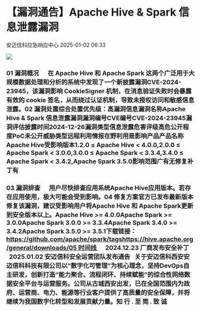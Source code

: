 #  【漏洞通告】Apache Hive & Spark 信息泄露漏洞   
 安迈信科应急响应中心   2025-01-02 06:33  
  
![](https://mmbiz.qpic.cn/mmbiz_png/tdibEPWdubQUgErMslSgzVibGKdSFkWPTbTgu83UTXdNYm7eOxRSmuNmOjUIxdicy73wTLufCMnbs6CAsc3uicJUcg/640?wx_fmt=png "")  
### 01 漏洞概况      在 Apache Hive 和 Apache Spark 这两个广泛用于大规模数据处理和分析的系统中发现了一个新披露漏洞CVE-2024-23945，该漏洞影响 CookieSigner 机制，在消息验证失败时会暴露有效的 cookie 签名，从而绕过认证机制，导致未授权访问和敏感信息泄露。02 漏洞处置综合处置优先级：高漏洞信息漏洞名称Apache Hive & Spark 信息泄露漏洞漏洞编号CVE编号CVE-2024-23945‍漏洞评估披露时间2024-12-26漏洞类型信息泄露危害评级高危公开程度PoC未公开威胁类型远程利用情报在野利用是影响产品产品名称 Apache Hive受影响版本1.2.0 ≤ Apache Hive < 4.0.0,2.0.0 ≤ Apache Spark < 3.0.0,3.0.0 ≤ Apache Spark < 3.3.4,3.4.0 ≤ Apache Spark < 3.4.2,Apache Spark 3.5.0影响范围广有无修复补丁有  
### 03 漏洞排查      用户尽快排查应用系统Apache Hive应用版本。若存在应用使用，极大可能会受到影响。04 修复方案官方已发布最新版本修复该漏洞，建议受影响用户将Apache Hive 和 Apache Spark更新到安全版本以上。Apache Hive >= 4.0.0Apache Spark >= 3.0.0Apache Spark 3.0.0 >= 3.3.4Apache Spark 3.4.0 >= 3.4.2Apache Spark 3.5.0 >= 3.5.1下载链接：https://github.com/apache/spark/tagshttps://hive.apache.org/general/downloads/05 时间线      2024.12.23 厂商发布安全补丁      2025.01.02 安迈信科安全运营团队发布通告   关于安迈信科西安安迈信科科技有限公司以“数字化可管理”为核心理念，坚持DevOps自主研发，创新打造“能力聚合、流程闭环、持续赋能”的综合性网络数据安全平台与运营服务。公司从古城西安出发，已在全国范围内为政府、运营商、电力、能源等行业客户提供了高质量的安全保障，并将继续为我国数字化转型和发展贡献力量。知 行 . 至 简 . 致 诚  
  
  
